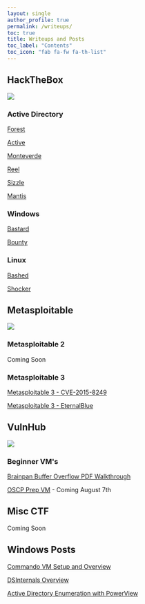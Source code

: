 ```yaml
---
layout: single
author_profile: true
permalink: /writeups/
toc: true
title: Writeups and Posts
toc_label: "Contents"
toc_icon: "fab fa-fw fa-th-list"
---
```


## HackTheBox

![](https://www.hackthebox.eu/images/logo600.png)

### Active Directory
[Forest](/hackthebox/2020/06/08/HTB-Forest-Writeup.html)

[Active](/hackthebox/2020/06/16/HTB-Active-Writeup.html)

[Monteverde](/hackthebox/2020/06/18/HTB-Monteverde-Writeup.html)

[Reel](/hackthebox/2020/07/19/HTB-Reel-Writeup.html)

[Sizzle](/hackthebox/2020/07/20/HTB-Sizzle-Writeup.html)

[Mantis](/hackthebox/2020/07/21/HTB-Mantis-Writeup.html)

### Windows
[Bastard](/hackthebox/2020/07/22/HTB-Bastard-Writeup.html)

[Bounty](/hackthebox/2020/07/27/HTB-Bounty-Writeup.html)

### Linux
[Bashed](/hackthebox/2020/06/02/HTB-Bashed-Writeup.html)

[Shocker](/hackthebox/2020/07/04/HTB-Shocker-Writeup.html)


## Metasploitable 

![](https://www.rapid7.com/includes/img/Rapid7_logo.svg)

### Metasploitable 2

Coming Soon

### Metasploitable 3
[Metasploitable 3 - CVE-2015-8249](/windows/2020/07/25/Metasploitable-3-Walkthrough.html#exploiting-manage-engine---cve-2015-8249)

[Metasploitable 3 - EternalBlue](/windows/2020/07/25/Metasploitable-3-Walkthrough.html#exploiting-eternalblue-ms17-010)


## VulnHub

![](https://www.vulnhub.com/static/img/logo.png)

### Beginner VM's
[Brainpan Buffer Overflow PDF Walkthrough](https://github.com/71xn/71xn.github.io/blob/master/pdf/Buffer%20Overflow%20Guide.pdf)

[OSCP Prep VM](/) - Coming August 7th


## Misc CTF

Coming Soon


## Windows Posts

[Commando VM Setup and Overview](/windows/2020/06/19/Commando-VM.html)

[DSInternals Overview](/windows/2020/06/27/DSInternals-Overview.html)

[Active Directory Enumeration with PowerView](/windows/2020/06/28/AD-Enumeration-with-PowerView.html)